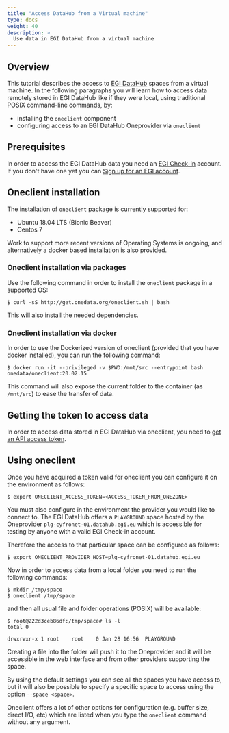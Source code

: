 ```yaml
---
title: "Access DataHub from a Virtual machine"
type: docs
weight: 40
description: >
  Use data in EGI DataHub from a virtual machine
---
```


## Overview

This tutorial describes the access to [EGI DataHub](../../data/management/datahub) spaces
from a virtual machine. In the following paragraphs you will learn how to
access data remotely stored in EGI DataHub like if they were local, using
traditional POSIX command-line commands, by:

- installing the `oneclient` component
- configuring access to an EGI DataHub Oneprovider via `oneclient`

## Prerequisites

In order to access the EGI DataHub data you need an
[EGI Check-in](../../aai/check-in) account. If you don't have one yet
you can [Sign up for an EGI account](../../aai/check-in/signup).

## Oneclient installation

The installation of `oneclient` package is currently supported for:

- Ubuntu 18.04 LTS (Bionic Beaver)
- Centos 7

Work to support more recent versions of Operating Systems is ongoing, and alternatively
a docker based installation is also provided.

### Oneclient installation via packages

Use the following command in order to install the `oneclient` package in a supported OS:

```shell
$ curl -sS http://get.onedata.org/oneclient.sh | bash
```

This will also install the needed dependencies.

### Oneclient installation via docker

In order to use the Dockerized version of oneclient (provided that you
have docker installed), you can run the following  command:

```shell
$ docker run -it --privileged -v $PWD:/mnt/src --entrypoint bash onedata/oneclient:20.02.15
```

This command will also expose the current folder to the container (as `/mnt/src`) to
ease the transfer of data.

## Getting the token to access data

In order to access data stored in EGI DataHub via oneclient,
you need to [get an API access token](../../data/management/datahub/api/#getting-an-api-access-token).

## Using oneclient

Once you have acquired a token valid for oneclient you can configure it
on the environment as follows:

```shell
$ export ONECLIENT_ACCESS_TOKEN=<ACCESS_TOKEN_FROM_ONEZONE>
```

You must also configure in the environment the provider you would like to
connect to. The EGI DataHub offers a `PLAYGROUND` space hosted by
the Oneprovider `plg-cyfronet-01.datahub.egi.eu` which is accessible
for testing by anyone with a valid EGI Check-in account.

Therefore the access to that particular space can be configured as
follows:

```shell
$ export ONECLIENT_PROVIDER_HOST=plg-cyfronet-01.datahub.egi.eu
```

Now in order to access data from a local folder you need to run
the following commands:

```shell
$ mkdir /tmp/space
$ oneclient /tmp/space
```

and then all usual file and folder operations (POSIX) will be available:

```shell
$ root@222d3ceb86df:/tmp/space# ls -l
total 0

drwxrwxr-x 1 root    root    0 Jan 28 16:56  PLAYGROUND
```

Creating a file into the folder will push it to the Oneprovider and
it will be accessible in the web interface and from other providers
supporting the space.

By using the default settings you can see all the spaces you have
access to, but it will also be possible to specify a specific space
to access using the option `--space <space>`.

Oneclient offers a lot of other options for configuration
(e.g. buffer size, direct I/O, etc) which are listed when you
type the `oneclient` command without any argument.
